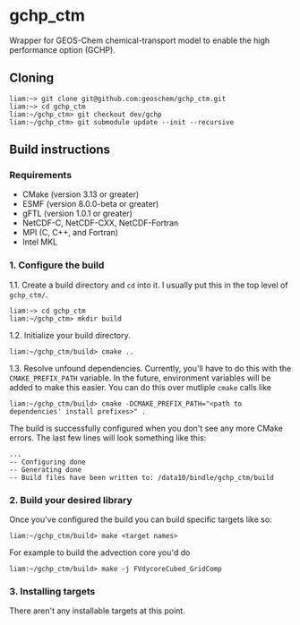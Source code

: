 # gchp_ctm
Wrapper for GEOS-Chem chemical-transport model to enable the high performance option (GCHP).

## Cloning
  ```console
  liam:~> git clone git@github.com:geoschem/gchp_ctm.git
  liam:~> cd gchp_ctm
  liam:~/gchp_ctm> git checkout dev/gchp
  liam:~/gchp_ctm> git submodule update --init --recursive
  ```


## Build instructions

### Requirements
- CMake (version 3.13 or greater)
- ESMF (version 8.0.0-beta or greater)
- gFTL (version 1.0.1 or greater)
- NetCDF-C, NetCDF-CXX, NetCDF-Fortran
- MPI (C, C++, and Fortran)
- Intel MKL


### 1. Configure the build
1.1. Create a build directory and `cd` into it. I usually put this in the top level of `gchp_ctm/`.

  ```console
  liam:~> cd gchp_ctm
  liam:~/gchp_ctm> mkdir build
  ```

1.2. Initialize your build directory.

  ```console
  liam:~/gchp_ctm/build> cmake ..
  ```

1.3. Resolve unfound dependencies. Currently, you'll have to do this with the `CMAKE_PREFIX_PATH` variable. In the future, environment variables
will be added to make this easier. You can do this over mutliple `cmake` calls like

  ```console
  liam:~/gchp_ctm/build> cmake -DCMAKE_PREFIX_PATH="<path to dependencies' install prefixes>" .
  ```

The build is successfully configured when you don't see any more CMake errors. The last few lines will look something like this:
```
...
-- Configuring done
-- Generating done
-- Build files have been written to: /data10/bindle/gchp_ctm/build
```

### 2. Build your desired library
Once you've configured the build you can build specific targets like so:
```console
liam:~/gchp_ctm/build> make <target names>
```
For example to build the advection core you'd do
```console
liam:~/gchp_ctm/build> make -j FVdycoreCubed_GridComp
```

### 3. Installing targets
There aren't any installable targets at this point.
